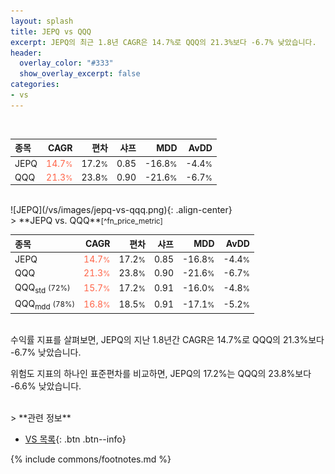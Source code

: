 ```yaml
---
layout: splash
title: JEPQ vs QQQ
excerpt: JEPQ의 최근 1.8년 CAGR은 14.7%로 QQQ의 21.3%보다 -6.7% 낮았습니다.
header:
  overlay_color: "#333"
  show_overlay_excerpt: false
categories:
- vs
---
```


<br>

| **종목** | **CAGR** | **편차** | **샤프** | **MDD** | **AvDD** |
| :------------ | ------: | -----------: | -------: | ------: | -------: |
| JEPQ | <span style="color: tomato">14.7<small>%</small></span> | 17.2<small>%</small> | 0.85 | -16.8<small>%</small> | -4.4<small>%</small> |
| QQQ | <span style="color: tomato">21.3<small>%</small></span> | 23.8<small>%</small> | 0.90 | -21.6<small>%</small> | -6.7<small>%</small> |

<!-- more -->

<br>
![JEPQ](/vs/images/jepq-vs-qqq.png){: .align-center}

<br>
> **JEPQ vs. QQQ**<small>[^fn_price_metric]</small>



| **종목** | **CAGR** | **편차** | **샤프** | **MDD** | **AvDD** |
| :------------ | ------: | -----------: | -------: | ------: | -------: |
| JEPQ | <span style="color: tomato">14.7<small>%</small></span> | 17.2<small>%</small> | 0.85 | -16.8<small>%</small> | -4.4<small>%</small> |
| QQQ | <span style="color: tomato">21.3<small>%</small></span> | 23.8<small>%</small> | 0.90 | -21.6<small>%</small> | -6.7<small>%</small> |
| QQQ<sub>std</sub> <small>(72%)</small> | <span style="color: tomato">15.7<small>%</small></span> | 17.2<small>%</small> | 0.91 | -16.0<small>%</small> | -4.8<small>%</small> |
| QQQ<sub>mdd</sub> <small>(78%)</small> | <span style="color: tomato">16.8<small>%</small></span> | 18.5<small>%</small> | 0.91 | -17.1<small>%</small> | -5.2<small>%</small> |

<br>
수익률 지표를 살펴보면, JEPQ의 지난 1.8년간 CAGR은 14.7%로 QQQ의 21.3%보다 -6.7% 낮았습니다.

위험도 지표의 하나인 표준편차를 비교하면, JEPQ의 17.2%는  QQQ의 23.8%보다 -6.6% 낮았습니다.


<br>
> **관련 정보**

- [VS 목록](/vs/){: .btn .btn--info}

{% include commons/footnotes.md %}